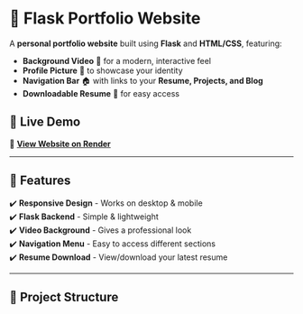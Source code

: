 # 🎨 Flask Portfolio Website

A **personal portfolio website** built using **Flask** and **HTML/CSS**, featuring:
- **Background Video** 🎥 for a modern, interactive feel
- **Profile Picture** 📸 to showcase your identity
- **Navigation Bar** 🏠 with links to your **Resume, Projects, and Blog**
- **Downloadable Resume** 📄 for easy access

## 🚀 Live Demo
🔗 **[View Website on Render](https://flask-portfolio-ny83.onrender.com/)**

---

## 📌 Features
✔️ **Responsive Design** - Works on desktop & mobile  
✔️ **Flask Backend** - Simple & lightweight  
✔️ **Video Background** - Gives a professional look  
✔️ **Navigation Menu** - Easy to access different sections  
✔️ **Resume Download** - View/download your latest resume  

---

## 📂 Project Structure

